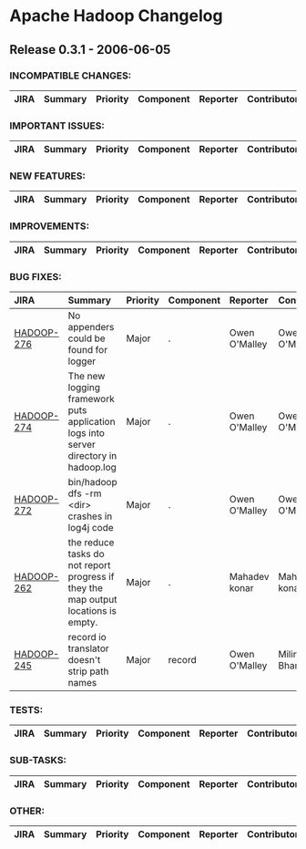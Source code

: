 
<!---
# Licensed to the Apache Software Foundation (ASF) under one
# or more contributor license agreements.  See the NOTICE file
# distributed with this work for additional information
# regarding copyright ownership.  The ASF licenses this file
# to you under the Apache License, Version 2.0 (the
# "License"); you may not use this file except in compliance
# with the License.  You may obtain a copy of the License at
#
#     http://www.apache.org/licenses/LICENSE-2.0
#
# Unless required by applicable law or agreed to in writing, software
# distributed under the License is distributed on an "AS IS" BASIS,
# WITHOUT WARRANTIES OR CONDITIONS OF ANY KIND, either express or implied.
# See the License for the specific language governing permissions and
# limitations under the License.
-->
# Apache Hadoop Changelog

## Release 0.3.1 - 2006-06-05

### INCOMPATIBLE CHANGES:

| JIRA | Summary | Priority | Component | Reporter | Contributor |
|:---- |:---- | :--- |:---- |:---- |:---- |


### IMPORTANT ISSUES:

| JIRA | Summary | Priority | Component | Reporter | Contributor |
|:---- |:---- | :--- |:---- |:---- |:---- |


### NEW FEATURES:

| JIRA | Summary | Priority | Component | Reporter | Contributor |
|:---- |:---- | :--- |:---- |:---- |:---- |


### IMPROVEMENTS:

| JIRA | Summary | Priority | Component | Reporter | Contributor |
|:---- |:---- | :--- |:---- |:---- |:---- |


### BUG FIXES:

| JIRA | Summary | Priority | Component | Reporter | Contributor |
|:---- |:---- | :--- |:---- |:---- |:---- |
| [HADOOP-276](https://issues.apache.org/jira/browse/HADOOP-276) | No appenders could be found for logger |  Major | . | Owen O'Malley | Owen O'Malley |
| [HADOOP-274](https://issues.apache.org/jira/browse/HADOOP-274) | The new logging framework puts application logs into server directory in hadoop.log |  Major | . | Owen O'Malley | Owen O'Malley |
| [HADOOP-272](https://issues.apache.org/jira/browse/HADOOP-272) | bin/hadoop dfs -rm \<dir\> crashes in log4j code |  Major | . | Owen O'Malley | Owen O'Malley |
| [HADOOP-262](https://issues.apache.org/jira/browse/HADOOP-262) | the reduce tasks do not report progress if they the map output locations is empty. |  Major | . | Mahadev konar | Mahadev konar |
| [HADOOP-245](https://issues.apache.org/jira/browse/HADOOP-245) | record io translator doesn't strip path names |  Major | record | Owen O'Malley | Milind Bhandarkar |


### TESTS:

| JIRA | Summary | Priority | Component | Reporter | Contributor |
|:---- |:---- | :--- |:---- |:---- |:---- |


### SUB-TASKS:

| JIRA | Summary | Priority | Component | Reporter | Contributor |
|:---- |:---- | :--- |:---- |:---- |:---- |


### OTHER:

| JIRA | Summary | Priority | Component | Reporter | Contributor |
|:---- |:---- | :--- |:---- |:---- |:---- |


